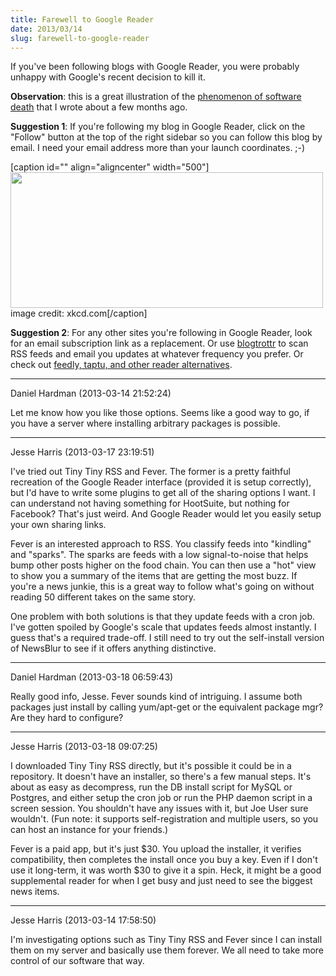 ```yaml
---
title: Farewell to Google Reader
date: 2013/03/14
slug: farewell-to-google-reader
---
```


If you've been following blogs with Google Reader, you were probably unhappy with Google's recent decision to kill it.

<strong>Observation</strong>: this is a great illustration of the <a title="The 8th Characteristic" href="../../../2012/09/28/the-8th-characteristic/">phenomenon of software death</a> that I wrote about a few months ago.

<strong>Suggestion 1</strong>: If you're following my blog in Google Reader, click on the "Follow" button at the top of the right sidebar so you can follow this blog by email. I need your email address more than your launch coordinates. ;-)

[caption id="" align="aligncenter" width="500"]<a href="http://xkcd.com/970/"><img class=" " alt="" src="http://imgs.xkcd.com/comics/the_important_field.png" width="500" height="217" /></a> image credit: xkcd.com[/caption]

<strong>Suggestion 2</strong>: For any other sites you're following in Google Reader, look for an email subscription link as a replacement. Or use <a href="http://blogtrottr.com/" target="_blank">blogtrottr</a> to scan RSS feeds and email you updates at whatever frequency you prefer. Or check out <a href="http://marketingland.com/12-google-reader-alternatives-36158" target="_blank">feedly, taptu, and other reader alternatives</a>.

---

Daniel Hardman (2013-03-14 21:52:24)

Let me know how you like those options. Seems like a good way to go, if you have a server where installing arbitrary packages is possible.

---

Jesse Harris (2013-03-17 23:19:51)

I've tried out Tiny Tiny RSS and Fever. The former is a pretty faithful recreation of the Google Reader interface (provided it is setup correctly), but I'd have to write some plugins to get all of the sharing options I want. I can understand not having something for HootSuite, but nothing for Facebook? That's just weird. And Google Reader would let you easily setup your own sharing links.

Fever is an interested approach to RSS. You classify feeds into "kindling" and "sparks". The sparks are feeds with a low signal-to-noise that helps bump other posts higher on the food chain. You can then use a "hot" view to show you a summary of the items that are getting the most buzz. If you're a news junkie, this is a great way to follow what's going on without reading 50 different takes on the same story.

One problem with both solutions is that they update feeds with a cron job. I've gotten spoiled by Google's scale that updates feeds almost instantly. I guess that's a required trade-off. I still need to try out the self-install version of NewsBlur to see if it offers anything distinctive.

---

Daniel Hardman (2013-03-18 06:59:43)

Really good info, Jesse. Fever sounds kind of intriguing. I assume both packages just install by calling yum/apt-get or the equivalent package mgr? Are they hard to configure?

---

Jesse Harris (2013-03-18 09:07:25)

I downloaded Tiny Tiny RSS directly, but it's possible it could be in a repository. It doesn't have an installer, so there's a few manual steps. It's about as easy as decompress, run the DB install script for MySQL or Postgres, and either setup the cron job or run the PHP daemon script in a screen session. You shouldn't have any issues with it, but Joe User sure wouldn't. (Fun note: it supports self-registration and multiple users, so you can host an instance for your friends.)

Fever is a paid app, but it's just $30. You upload the installer, it verifies compatibility, then completes the install once you buy a key. Even if I don't use it long-term, it was worth $30 to give it a spin. Heck, it might be a good supplemental reader for when I get busy and just need to see the biggest news items.

---

Jesse Harris (2013-03-14 17:58:50)

I'm investigating options such as Tiny Tiny RSS and Fever since I can install them on my server and basically use them forever. We all need to take more control of our software that way.